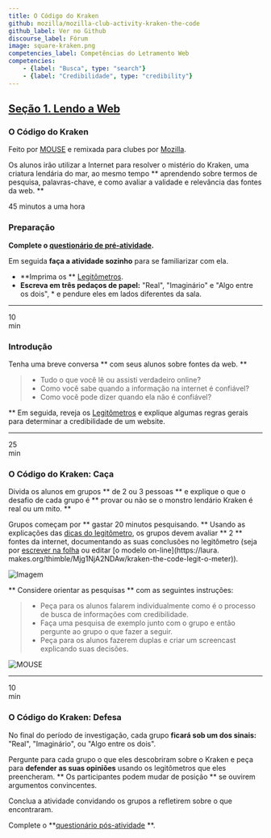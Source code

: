```yaml
---
title: O Código do Kraken
github: mozilla/mozilla-club-activity-kraken-the-code
github_label: Ver no Github
discourse_label: Fórum
image: square-kraken.png
competencies_label: Competências do Letramento Web
competencies:
    - {label: "Busca", type: "search"}
    - {label: "Credibilidade", type: "credibility"}
---
```


## [Seção 1. Lendo a Web](http://mozilla.github.io/webmaker-curriculum/WebLiteracyBasics-I/)

### O Código do Kraken

Feito por [MOUSE](http://mouse.org/) e remixada para clubes por [Mozilla](https://webmaker.org/mentor).

Os alunos irão utilizar a Internet para resolver o mistério do Kraken, uma
criatura lendária do mar, ao mesmo tempo ** aprendendo sobre termos de pesquisa, palavras-chave, e como avaliar a validade e relevância das fontes da web. **

45 minutos a uma hora

### Preparação

**Complete o [questionário de pré-atividade](http://goo.gl/forms/Uua6yKIy5E).**

Em seguida **faça a atividade sozinho** para se familiarizar com ela.

* **Imprima os ** [Legitômetros](https://docs.google.com/a/zythepsary.com/file/d/0B1vyNnSVEMIDbDVLX1E4ZXRmclE/edit).
* **Escreva em três pedaços de papel:** "Real", "Imaginário" e "Algo entre os
  dois", * e pendure eles em lados diferentes da sala.

---

10<br>min

### Introdução

Tenha uma breve conversa ** com seus alunos sobre fontes da web. **

> * Tudo o que você lê ou assisti verdadeiro online?
> * Como você sabe quando a informação na internet é confiável?
> * Como você pode dizer quando ela não é confiável?


** Em seguida, reveja os
   [Legitômetros](https://docs.google.com/a/zythepsary.com/file/d/0B1vyNnSVEMIDbDVLX1E4ZXRmclE/edit)
   e explique algumas regras gerais para determinar a credibilidade de um website.

---

25 <br> min

### O Código do Kraken: Caça

Divida os alunos em grupos ** de 2 ou 3 pessoas ** e explique o que o desafio de
cada grupo é ** provar ou não se o monstro lendário Kraken é real ou um mito. **

Grupos começam por ** gastar 20 minutos pesquisando. ** Usando as explicações
das [dicas do legitômetro](legit-o-meter.html), os grupos devem avaliar ** 2 **
fontes da internet, documentando as suas conclusões no legitômetro (seja por [escrever na folha](https://docs.google.com/a/zythepsary.com/file/d/0B1vyNnSVEMIDbDVLX1E4ZXRmclE/edit) ou editar [o modelo on-line](https://laura. makes.org/thimble/Mjg1NjA2NDAw/kraken-the-code-legit-o-meter)).

![Imagem](http://mozilla.github.io/webmaker-curriculum/images/kraken-in-progress.jpg)

** Considere orientar as pesquisas ** com as seguintes instruções:

> * Peça para os alunos falarem individualmente como é o processo de busca de
>   informações com credibilidade.
> * Faça uma pesquisa de exemplo junto com o grupo e então pergunte ao grupo o
>   que fazer a seguir.
> * Peça para os alunos fazerem duplas e criar um screencast explicando suas decisões.

![MOUSE](http://mozilla.github.io/webmaker-curriculum/images/kraken-finished-example.jpg)

---

10 <br> min

### O Código do Kraken: Defesa

No final do período de investigação, cada grupo **ficará sob um dos sinais:**
"Real", "Imaginário", ou "Algo entre os dois".

Pergunte para cada grupo o que eles descobriram sobre o Kraken e peça para
**defender as suas opiniões** usando os legitômetros que eles preencheram. ** Os participantes podem mudar de posição ** se ouvirem argumentos convincentes.

Conclua a atividade convidando os grupos a refletirem sobre o que encontraram.

Complete o **[questionário pós-atividade](http://goo.gl/forms/ezm6IXWhhM) **.
